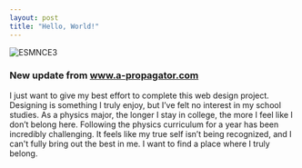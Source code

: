 ```yaml
---
layout: post
title: "Hello, World!"
---
```



![ESMNCE3](https://github.com/user-attachments/assets/e191acad-5991-4b11-a272-25db1358f86d)
<h3> New update from <a href="https://www.a-propagator.com"> www.a-propagator.com </a></h3>

I just want to give my best effort to complete this web design project. Designing is something I truly enjoy, but I’ve felt no interest in my school studies. As a physics major, the longer I stay in college, the more I feel like I don’t belong here. Following the physics curriculum for a year has been incredibly challenging. It feels like my true self isn’t being recognized, and I can't fully bring out the best in me. I want to find a place where I truly belong.
